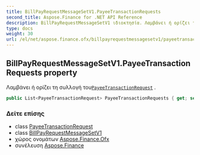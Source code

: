 ```yaml
---
title: BillPayRequestMessageSetV1.PayeeTransactionRequests
second_title: Aspose.Finance for .NET API Reference
description: BillPayRequestMessageSetV1 ιδιοκτησία. Λαμβάνει ή ορίζει τη συλλογή τουPayeeTransactionRequest .
type: docs
weight: 30
url: /el/net/aspose.finance.ofx/billpayrequestmessagesetv1/payeetransactionrequests/
---
```

## BillPayRequestMessageSetV1.PayeeTransactionRequests property

Λαμβάνει ή ορίζει τη συλλογή του[`PayeeTransactionRequest`](../../../aspose.finance.ofx.billpay/payeetransactionrequest/) .

```csharp
public List<PayeeTransactionRequest> PayeeTransactionRequests { get; set; }
```

### Δείτε επίσης

* class [PayeeTransactionRequest](../../../aspose.finance.ofx.billpay/payeetransactionrequest/)
* class [BillPayRequestMessageSetV1](../)
* χώρος ονομάτων [Aspose.Finance.Ofx](../../billpayrequestmessagesetv1/)
* συνέλευση [Aspose.Finance](../../../)


